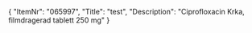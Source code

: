{
  "ItemNr": "065997",
  "Title": "test",
  "Description": "Ciprofloxacin Krka, filmdragerad tablett 250 mg"
}